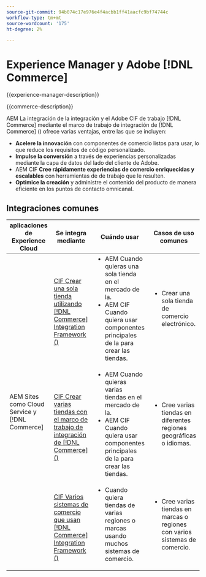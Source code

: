 ```yaml
---
source-git-commit: 94b074c17e976e4f4acbb1ff41aacfc9bf74744c
workflow-type: tm+mt
source-wordcount: '175'
ht-degree: 2%

---
```



# Experience Manager y Adobe [!DNL Commerce]

{{experience-manager-description}}

{{commerce-description}}

AEM La integración de la integración y el Adobe CIF de trabajo [!DNL Commerce] mediante el marco de trabajo de integración de [!DNL Commerce] () ofrece varias ventajas, entre las que se incluyen:

+ **Acelere la innovación** con componentes de comercio listos para usar, lo que reduce los requisitos de código personalizado.
+ **Impulse la conversión** a través de experiencias personalizadas mediante la capa de datos del lado del cliente de Adobe.
+ AEM CIF **Cree rápidamente experiencias de comercio enriquecidas y escalables** con herramientas de de trabajo que le resulten.
+ **Optimice la creación** y administre el contenido del producto de manera eficiente en los puntos de contacto omnicanal.

## Integraciones comunes

<table>
    <thead>
        <tr>
            <th>aplicaciones de Experience Cloud</th>
            <th>Se integra mediante</th>
            <th>Cuándo usar</th>
            <th>Casos de uso comunes</th>
        </tr>
    </thead>
    <tbody>
        <tr>
            <td rowspan="3">AEM Sites como Cloud Service y [!DNL Commerce]</td>
            <td><a href="https://experienceleague.adobe.com/docs/experience-manager-cloud-service/content/content-and-commerce/storefront/getting-started.html" target="_blank" rel="noreferrer">CIF Crear una sola tienda utilizando [!DNL Commerce] Integration Framework ()</a></td>
            <td>
                <ul style="margin-top: 0;">
                    <li>AEM Cuando quieras una sola tienda en el mercado de la.</li>
                    <li>AEM CIF Cuando quiera usar componentes principales de la para crear las tiendas.</li>
                </ul>
            </td>
            <td>
                <ul style="margin-top: 0;">
                    <li>
                        Crear una sola tienda de comercio electrónico.
                    </li>
                </ul>
            </td>
        </tr>
        <tr>
            <td><a href="https://experienceleague.adobe.com/docs/experience-manager-cloud-service/content/content-and-commerce/storefront/administering/multi-store-setup.html" target="_blank" rel="noreferrer">CIF Crear varias tiendas con el marco de trabajo de integración de [!DNL Commerce] ()</a></td>
            <td>
                <ul style="margin-top: 0;">
                    <li>AEM Cuando quieras varias tiendas en el mercado de la.</li>
                    <li>AEM CIF Cuando quiera usar componentes principales de la para crear las tiendas.</li>
                </ul>
            </td>
            <td>
                <ul style="margin-top: 0;">
                    <li>Cree varias tiendas en diferentes regiones geográficas o idiomas.</li>
                </ul>
            </td>
        </tr>
        <tr>
            <td><a href="https://experienceleague.adobe.com/docs/experience-manager-cloud-service/content/content-and-commerce/storefront/administering/multiple-commerce-systems-setup.html?lang=es" target="_blank" rel="noreferrer">CIF Varios sistemas de comercio que usan [!DNL Commerce] Integration Framework ()</a></td>
            <td>
                <ul style="margin-top: 0;"><li>Cuando quiera tiendas de varias regiones o marcas usando muchos sistemas de comercio.</li></ul>
            </td>
            <td>
                <ul style="margin-top: 0;"><li>Cree varias tiendas en marcas o regiones con varios sistemas de comercio.</li></ul>
            </td>
        </tr>
    </tbody>          
</table>
